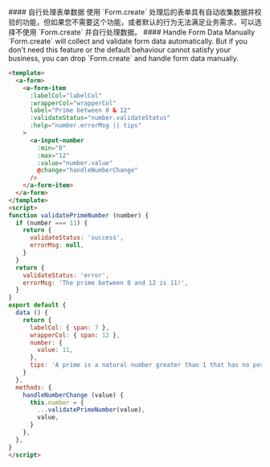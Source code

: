 <cn>
#### 自行处理表单数据
使用 `Form.create` 处理后的表单具有自动收集数据并校验的功能，但如果您不需要这个功能，或者默认的行为无法满足业务需求，可以选择不使用 `Form.create` 并自行处理数据。
</cn>

<us>
#### Handle Form Data Manually
`Form.create` will collect and validate form data automatically. But if you don't need this feature or the default behaviour cannot satisfy your business, you can drop `Form.create` and handle form data manually.
</us>

```html
<template>
  <a-form>
    <a-form-item
      :labelCol="labelCol"
      :wrapperCol="wrapperCol"
      label="Prime between 8 & 12"
      :validateStatus="number.validateStatus"
      :help="number.errorMsg || tips"
    >
      <a-input-number
        :min="8"
        :max="12"
        :value="number.value"
        @change="handleNumberChange"
      />
    </a-form-item>
  </a-form>
</template>
<script>
function validatePrimeNumber (number) {
  if (number === 11) {
    return {
      validateStatus: 'success',
      errorMsg: null,
    }
  }
  return {
    validateStatus: 'error',
    errorMsg: 'The prime between 8 and 12 is 11!',
  }
}
export default {
  data () {
    return {
      labelCol: { span: 7 },
      wrapperCol: { span: 12 },
      number: {
        value: 11,
      },
      tips: 'A prime is a natural number greater than 1 that has no positive divisors other than 1 and itself.',
    }
  },
  methods: {
    handleNumberChange (value) {
      this.number = {
        ...validatePrimeNumber(value),
        value,
      }
    },
  },
}
</script>
```



